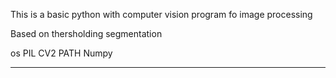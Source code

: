 This is a basic python with computer vision program fo image processing

Based on thersholding segmentation

  os
  PIL
  CV2
  PATH
  Numpy 


____________________________________________
